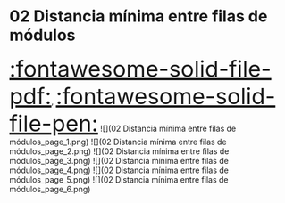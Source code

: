 # 02 Distancia mínima entre filas de módulos
<a href="../02 Distancia mínima entre filas de módulos.pdf" style="font-size: 40px;">   :fontawesome-solid-file-pdf:</a>,
<a href="../02 Distancia mínima entre filas de módulos.html" style="font-size: 40px;">    :fontawesome-solid-file-pen:</a>
![](02 Distancia mínima entre filas de módulos_page_1.png)
![](02 Distancia mínima entre filas de módulos_page_2.png)
![](02 Distancia mínima entre filas de módulos_page_3.png)
![](02 Distancia mínima entre filas de módulos_page_4.png)
![](02 Distancia mínima entre filas de módulos_page_5.png)
![](02 Distancia mínima entre filas de módulos_page_6.png)

